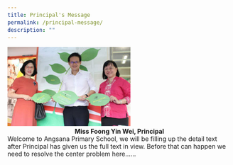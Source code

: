 ```yaml
---
title: Principal's Message
permalink: /principal-message/
description: ""
---
```


<img style="width:55%" src="/images/ANGSANA%20CELEBRATES.png">
<center><b> Miss Foong Yin Wei, Principal </b></center>
Welcome to Angsana Primary School, we will be filling up the detail text after Principal has given us the full text in view. Before that can happen we need to resolve the center problem here......
